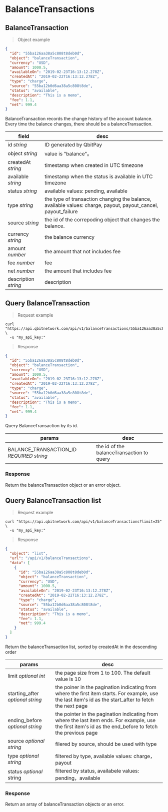# BalanceTransactions

## BalanceTransaction

> Object example

```json
{
  "id": "55ba126aa38a5c808t8deb0d",
  "object": "balanceTransaction",
  "currency": "USD",
  "amount": 1000.5,
  "availableOn": "2019-02-23T16:13:12.278Z",
  "createdAt": "2019-02-22T16:13:12.278Z",
  "type": "charge",
  "source": "55ba12b0d6aa38a5c808t8de",
  "status": "available",
  "description": "This is a memo",
  "fee": 1.1,
  "net": 999.4
}
```

BalanceTransaction records the change history of the account balance. Every time the balance changes, there should be a balanceTransaction.

field	    |     desc
--------  | -----------
id *string* | ID generated by QbitPay
object *string* | value is "balance"。
createdAt *string* | timestamp when created in UTC timezone
available *string* | timestamp when the status is available in UTC timezone
status *string* | available values: pending, available
type *string* | the type of transaction changing the balance, available values: charge, payout, payout_cancel, payout_failure
source *string* | the id of the correpoding object that changes the balance.
currency *string* | the balance currency
amount *number* | the amount that not includes fee
fee *number* | fee
net *number* | the amount that includes fee
description *string* | description

## Query BalanceTransaction

> Request example

```shell
curl "https://api.qbitnetwork.com/api/v1/balanceTransactions/55ba126aa38a5c808t8deb0d" \
  -u "my_api_key:"
```

> Response

```json
{
  "id": "55ba126aa38a5c808t8deb0d",
  "object": "balanceTransaction",
  "currency": "USD",
  "amount": 1000.5,
  "availableOn": "2019-02-23T16:13:12.278Z",
  "createdAt": "2019-02-22T16:13:12.278Z",
  "type": "charge",
  "source": "55ba12b0d6aa38a5c808t8de",
  "status": "available",
  "description": "This is a memo",
  "fee": 1.1,
  "net": 999.4
}
```

Query BalanceTransaction by its id.

params	|    desc
---- | --------
BALANCE_TRANSACTION_ID *REQUIRED string* | the id of the balanceTransaction to query

### Response

Return the balanceTransaction object or an error object.

## Query BalanceTransaction list

> Request example

```shell
curl "https://api.qbitnetwork.com/api/v1/balanceTransactions?limit=25" \
  -u "my_api_key:"
```

> Response

```json
{
  "object": "list",
  "url": "/api/v1/balanceTransactions",
  "data": [
    {
      "id": "55ba126aa38a5c808t8deb0d",
      "object": "balanceTransaction",
      "currency": "USD",
      "amount": 1000.5,
      "availableOn": "2019-02-23T16:13:12.278Z",
      "createdAt": "2019-02-22T16:13:12.278Z",
      "type": "charge",
      "source": "55ba12b0d6aa38a5c808t8de",
      "status": "available",
      "description": "This is a memo",
      "fee": 1.1,
      "net": 999.4
    }
  ]
}
```

Return the balanceTransaction list, sorted by createdAt in the descending order

params |	desc
------- | -------
limit *optional int* | the page size from 1 to 100. The default value is 10
starting_after *optional string* | the poiner in the pagination indicating from where the first item starts. For example, use the last item's id as the start_after to fetch the next page
ending_before *optional string* | the pointer in the pagination indicating from where the last item ends. For example, use the first item's id as the end_before to fetch the previous page
source *optional string* | filered by source, should be used with type
type *optional string* | filtered by type, available values: charge，payout
status *optional* string | filtered by status, availabele values: pending，available

### Response

Return an array of balanceTransaction objects or an error.
